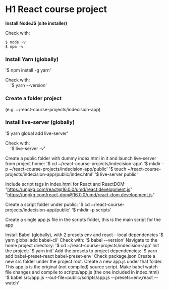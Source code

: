# H1 React course project

**Install NodeJS (site installer)**

Check with:
```
$ node -v 
$ npm -v
```

<h3>Install Yarn (globally)</h3>
<p>
  '$ npm install -g yarn'
<p>
<p>
  Check with:<br>
  &nbsp;&nbsp;&nbsp;&nbsp;'$ yarn --version'
</p>
<h3>Create a folder project</h3>
<p>
(e.g. ~/react-course-projects/indecision-app)
</p>
<h3>Install live-server (globally)</h3>
<p>
  '$ yarn global add live-server'
<p>
<p>
  Check with:<br>
  &nbsp;&nbsp;&nbsp;&nbsp;'$ live-server -v'
</p>

Create a public folder with dummy index.html in it and launch live-server from project home:
'$ cd ~/react-course-projects/indecision-app'
'$ mkdir -p ~/react-course-projects/indecision-app/public'
'$ touch ~/react-course-projects/indecision-app/public/index.html'
'$ live-server public'

Include script tags in index.html for React and ReactDOM:
"https://unpkg.com/react@16.0.0/umd/react.development.js"
"https://unpkg.com/react-dom@16.0.0/umd/react-dom.development.js" 

Create a script folder under public:
'$ cd ~/react-course-projects/indecision-app/public'
'$ mkdir -p scripts'

Create a single app.js file in the scripts folder, this is the main script for the app

Install Babel (globally), with 2 presets env and react - local dependencies
'$ yarn global add babel-cli'
Check with:
'$ babel --version'
Navigate to the home project directory:
'$ cd ~/react-course-projects/indecision-app'
Init the project:
'$ yarn init'
Add the presets to project dependencies:
'$ yarn add babel-preset-react babel-preset-env'
Check package.json
Create a new src folder under the project root. Create a new app.js under that folder.
This app.js is the original (not compiled) source script.
Make babel watch file changes and compile to scripts/app.js (the one included in index.html)
'$ babel src/app.js --out-file=public/scripts/app.js --presets=env,react --watch' 



